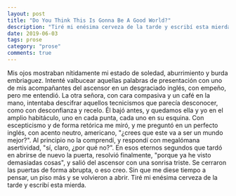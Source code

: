 ```yaml
---
layout: post
title: "Do You Think This Is Gonna Be A Good World?"
description: "Tiré mi enésima cerveza de la tarde y escribí esta mierda."
date: 2019-06-03
tags: prose
category: "prose"
comments: true
---
```


Mis ojos mostraban nítidamente mi estado de soledad, aburrimiento y burda
embriaguez. Intenté valbucear aquellas palabras de presentación con uno de mis
acompañantes del ascensor en un desgraciado inglés, con empeño, pero me
entendió. La otra señora, con cara compasiva y un café en la mano, intentaba
descifrar aquellos tecnicismos que parecía desconocer, como con desconfianza y
recelo. Él bajó antes, y quedamos ella y yo en el amplio habitáculo, uno en
cada punta, cada uno en su esquina. Con escepticismo y de forma retórica me
miró, y me preguntó en un perfecto inglés, con acento neutro, americano,
"¿crees que este va a ser un mundo mejor?". Al principio no la comprendí, y
respondí con megalómana asertividad, "sí, claro, ¿por qué no?". En esos eternos
segundos que tardó en abrirse de nuevo la puerta, resolvió finalmente, "porque
ya he visto demasiadas cosas", y salió del ascensor con una sonrisa triste. Se
cerraron las puertas de forma abrupta, o eso creo. Sin que me diese tiempo a
pensar, un piso más y se volvieron a abrir. Tiré mi enésima cerveza de la tarde
y escribí esta mierda.
